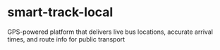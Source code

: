 # smart-track-local
GPS-powered platform that delivers live bus locations, accurate arrival times, and route info for public transport
